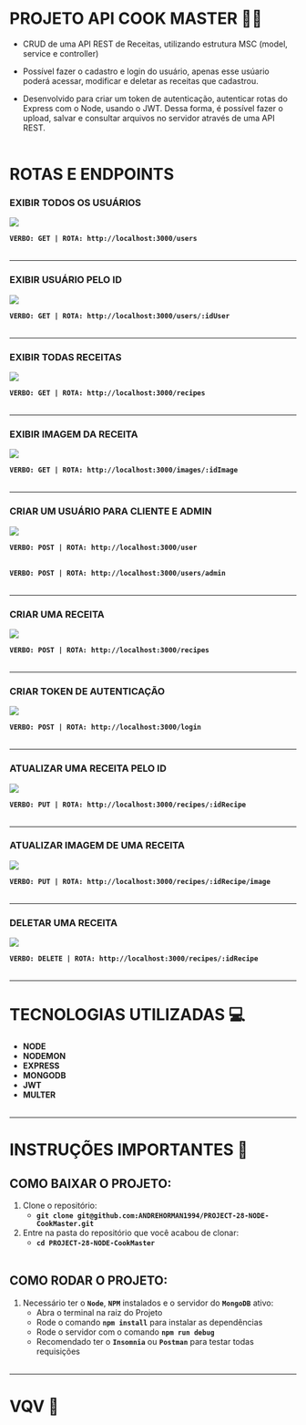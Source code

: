# PROJETO API COOK MASTER 👨‍🍳

- CRUD de uma API REST de Receitas, utilizando estrutura MSC (model, service e controller)

- Possível fazer o cadastro e login do usuário, apenas esse usúario poderá acessar, modificar e deletar as receitas que cadastrou.

- Desenvolvido para criar um token de autenticação, autenticar rotas do Express com o Node, usando o JWT. Dessa forma, é possível fazer o upload, salvar e consultar arquivos no servidor através de uma API REST.
  <br></br>

# ROTAS E ENDPOINTS

<p align="center">

### EXIBIR TODOS OS USUÁRIOS

  <img src="./gifs/GET-ALL-USERS.gif" />

**`VERBO: GET | ROTA: http://localhost:3000/users`**
<br></br>

---

### EXIBIR USUÁRIO PELO ID

  <img src="./gifs/GET-USER-BY-ID.gif" />

**`VERBO: GET | ROTA: http://localhost:3000/users/:idUser`**
<br></br>

---

### EXIBIR TODAS RECEITAS

  <img src="./gifs/GET-ALL-RECIPES.gif" />

**`VERBO: GET | ROTA: http://localhost:3000/recipes`**
<br></br>

---

### EXIBIR IMAGEM DA RECEITA

  <img src="./gifs/GET-READ-RECIPE-IMAGE.gif" />

**`VERBO: GET | ROTA: http://localhost:3000/images/:idImage`**
<br></br>

---

### CRIAR UM USUÁRIO PARA CLIENTE E ADMIN

  <img src="./gifs/POST-CREATE-USER.gif" />

**`VERBO: POST | ROTA: http://localhost:3000/user`**
<br></br>

**`VERBO: POST | ROTA: http://localhost:3000/users/admin`**
<br></br>

---

### CRIAR UMA RECEITA

  <img src="./gifs/POST-CREATE-RECIPE.gif" />

**`VERBO: POST | ROTA: http://localhost:3000/recipes`**
<br></br>

---

### CRIAR TOKEN DE AUTENTICAÇÃO

  <img src="./gifs/POST-LOGIN-TOKEN.gif" />

**`VERBO: POST | ROTA: http://localhost:3000/login`**
<br></br>

---

### ATUALIZAR UMA RECEITA PELO ID

  <img src="./gifs/PUT-UPDATE-RECIPE.gif" />

**`VERBO: PUT | ROTA: http://localhost:3000/recipes/:idRecipe`**
<br></br>

---

### ATUALIZAR IMAGEM DE UMA RECEITA

  <img src="./gifs/PUT-UPDATE-RECIPE-IMAGE.gif" />

**`VERBO: PUT | ROTA: http://localhost:3000/recipes/:idRecipe/image`**
<br></br>

---

### DELETAR UMA RECEITA

  <img src="./gifs/DELETE-RECIPE.gif" />

**`VERBO: DELETE | ROTA: http://localhost:3000/recipes/:idRecipe`**
<br></br>

</p>

---

# TECNOLOGIAS UTILIZADAS 💻

- **NODE**
- **NODEMON**
- **EXPRESS**
- **MONGODB**
- **JWT**
- **MULTER**
  <br></br>

---

# INSTRUÇÕES IMPORTANTES 📝

## COMO BAIXAR O PROJETO:

1. Clone o repositório:
   - **`git clone git@github.com:ANDREHORMAN1994/PROJECT-28-NODE-CookMaster.git`**
2. Entre na pasta do repositório que você acabou de clonar:
   - **`cd PROJECT-28-NODE-CookMaster`**
     <br></br>

## COMO RODAR O PROJETO:

1. Necessário ter o **`Node`**, **`NPM`** instalados e o servidor do **`MongoDB`** ativo:
   - Abra o terminal na raiz do Projeto
   - Rode o comando **`npm install`** para instalar as dependências
   - Rode o servidor com o comando **`npm run debug`**
   - Recomendado ter o **`Insomnia`** ou **`Postman`** para testar todas requisições
     <br></br>

---

# VQV 🚀

